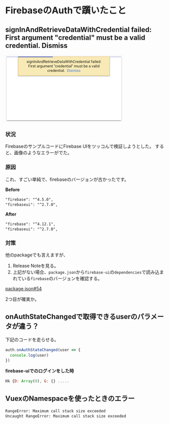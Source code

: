 # FirebaseのAuthで躓いたこと

## signInAndRetrieveDataWithCredential failed: First argument "credential" must be a valid credential.  Dismiss

![figure](./images/firebase-auth-error.png)

### 状況

FirebaseのサンプルコードにFirebase UIをツッコんで検証しようとした。
すると、画像のようなエラーがでた。

### 原因

これ、すごい単純で、firebaseのバージョンが古かったです。

**Before**

```
"firebase": "^4.5.0",
"firebaseui": "^2.7.0",
```

**After**

```
"firebase": "^4.12.1",
"firebaseui": "^2.7.0",
```

### 対策

他のpackageでも言えますが、

1. Release Noteを見る。
1. 上記がない場合、`package.json`から`firebase-ui`の`dependencies`で読み込まれている`firebase`のバージョンを確認する。

[package.json#54](https://github.com/firebase/firebaseui-web/blob/v2.7.0/package.json#L54)

2つ目が確実か。


## onAuthStateChangedで取得できるuserのパラメータが違う？

下記のコードを走らせる。

```js
auth.onAuthStateChanged(user => {
  console.log(user)
})
```

**firebase-uiでのログインをした時**

```js
Hk {D: Array(0), G: {} .....
```


## VuexのNamespaceを使ったときのエラー



```
RangeError: Maximum call stack size exceeded
Uncaught RangeError: Maximum call stack size exceeded
```
